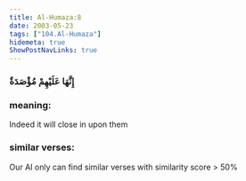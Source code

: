 ```yaml
---
title: Al-Humaza:8
date: 2003-05-23
tags: ["104.Al-Humaza"]
hidemeta: true 
ShowPostNavLinks: true 
---
```

### إِنَّهَا عَلَيْهِمْ مُؤْصَدَةٌ
### meaning: 
Indeed it will close in upon them
### similar verses: 

Our AI only can find similar verses with similarity score > 50% 




